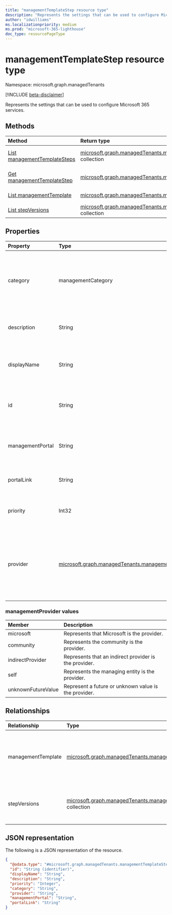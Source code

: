 ```yaml
---
title: "managementTemplateStep resource type"
description: "Represents the settings that can be used to configure Microsoft 365 services."
author: "idwilliams"
ms.localizationpriority: medium
ms.prod: "microsoft-365-lighthouse"
doc_type: resourcePageType
---
```


# managementTemplateStep resource type

Namespace: microsoft.graph.managedTenants

[!INCLUDE [beta-disclaimer](../../includes/beta-disclaimer.md)]

Represents the settings that can be used to configure Microsoft 365 services.

## Methods
|Method|Return type|Description|
|:---|:---|:---|
|[List managementTemplateSteps](../api/managedtenants-managedtenant-list-managementtemplatesteps.md)|[microsoft.graph.managedTenants.managementTemplateStep](../resources/managedtenants-managementtemplatestep.md) collection|Get a list of the [microsoft.graph.managedTenants.managementTemplateStep](../resources/managedtenants-managementtemplatestep.md) objects and their properties.|
|[Get managementTemplateStep](../api/managedtenants-managementtemplatestep-get.md)|[microsoft.graph.managedTenants.managementTemplateStep](../resources/managedtenants-managementtemplatestep.md)|Read the properties and relationships of a [microsoft.graph.managedTenants.managementTemplateStep](../resources/managedtenants-managementtemplatestep.md) object.|
|[List managementTemplate](../api/managedtenants-managementtemplatestep-list-managementtemplate.md)|[microsoft.graph.managedTenants.managementTemplate](../resources/managedtenants-managementtemplate.md) collection|Get the managementTemplate resources from the managementTemplate navigation property.|
|[List stepVersions](../api/managedtenants-managementtemplatestep-list-stepversions.md)|[microsoft.graph.managedTenants.managementTemplateStepVersion](../resources/managedtenants-managementtemplatestepversion.md) collection|Get the managementTemplateStepVersion resources from the stepVersions navigation property.|

## Properties
|Property|Type|Description|
|:---|:---|:---|
|category|managementCategory|The category for the management template. The possible values are: `custom`, `devices`, `identity`, `data`, `unknownFutureValue`. Required. Read-only.|
|description|String|The description for the management template step. Optional. Read-only.|
|displayName|String|The display name for the management template step. Optional. Read-only.|
|id|String|The unique identifier for the management template step. Required. Read-only.|
|managementPortal|String|The display name for the management portal where further actions can be taken. Required.|
|portalLink|String|The link for the management where further actions can be taken. Required.|
|priority|Int32|The position in the sequence where the management template should be applied. Required.|
|provider|[microsoft.graph.managedTenants.managementProvider](#managementprovider-values)|The provider for the management template step..The possible values are: `microsoft`, `community`, `indirectProvider`, `self`, `unknownFutureValue`. Required. Read-only.|

### managementProvider values

|Member|Description|
|:---|:---|
|microsoft|Represents that Microsoft is the provider.|
|community|Represents the community is the provider.|
|indirectProvider|Represents that an indirect provider is the provider.|
|self|Represents the managing entity is the provider.|
|unknownFutureValue|Represent a future or unknown value is the provider.|

## Relationships
|Relationship|Type|Description|
|:---|:---|:---|
|managementTemplate|[microsoft.graph.managedTenants.managementTemplate](../resources/managedtenants-managementtemplate.md)|The management template associated with the management template step.|
|stepVersions|[microsoft.graph.managedTenants.managementTemplateStepVersion](../resources/managedtenants-managementtemplatestepversion.md) collection|The collection of management template step versions.|

## JSON representation
The following is a JSON representation of the resource.
<!-- {
  "blockType": "resource",
  "keyProperty": "id",
  "@odata.type": "microsoft.graph.managedTenants.managementTemplateStep",
  "baseType": "microsoft.graph.entity",
  "openType": false
}
-->
``` json
{
  "@odata.type": "#microsoft.graph.managedTenants.managementTemplateStep",
  "id": "String (identifier)",
  "displayName": "String",
  "description": "String",
  "priority": "Integer",
  "category": "String",
  "provider": "String",
  "managementPortal": "String",
  "portalLink": "String"
}
```
